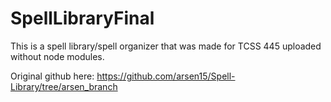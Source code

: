 # SpellLibraryFinal 
This is a spell library/spell organizer that was made for TCSS 445 uploaded without node modules.  


Original github here:
https://github.com/arsen15/Spell-Library/tree/arsen_branch
